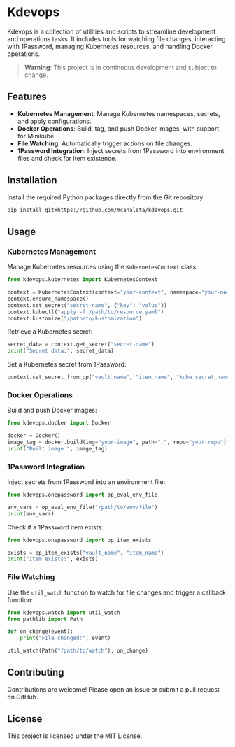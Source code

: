 # Kdevops

Kdevops is a collection of utilities and scripts to streamline development and operations tasks. It includes tools for watching file changes, interacting with 1Password, managing Kubernetes resources, and handling Docker operations.

> **Warning**: This project is in continuous development and subject to change.

## Features

- **Kubernetes Management**: Manage Kubernetes namespaces, secrets, and apply configurations.
- **Docker Operations**: Build, tag, and push Docker images, with support for Minikube.
- **File Watching**: Automatically trigger actions on file changes.
- **1Password Integration**: Inject secrets from 1Password into environment files and check for item existence.

## Installation

Install the required Python packages directly from the Git repository:

```sh
pip install git+https://github.com/mcanaleta/kdevops.git
```

## Usage

### Kubernetes Management

Manage Kubernetes resources using the `KubernetesContext` class:

```python
from kdevops.kubernetes import KubernetesContext

context = KubernetesContext(context="your-context", namespace="your-namespace")
context.ensure_namespace()
context.set_secret("secret-name", {"key": "value"})
context.kubectl("apply -f /path/to/resource.yaml")
context.kustomize("/path/to/kustomization")
```

Retrieve a Kubernetes secret:

```python
secret_data = context.get_secret("secret-name")
print("Secret data:", secret_data)
```

Set a Kubernetes secret from 1Password:

```python
context.set_secret_from_op("vault_name", "item_name", "kube_secret_name")
```

### Docker Operations

Build and push Docker images:

```python
from kdevops.docker import Docker

docker = Docker()
image_tag = docker.build(img="your-image", path=".", repo="your-repo")
print("Built image:", image_tag)
```

### 1Password Integration

Inject secrets from 1Password into an environment file:

```python
from kdevops.onepassword import op_eval_env_file

env_vars = op_eval_env_file("/path/to/env/file")
print(env_vars)
```

Check if a 1Password item exists:

```python
from kdevops.onepassword import op_item_exists

exists = op_item_exists("vault_name", "item_name")
print("Item exists:", exists)
```

### File Watching

Use the `util_watch` function to watch for file changes and trigger a callback function:

```python
from kdevops.watch import util_watch
from pathlib import Path

def on_change(event):
    print("File changed:", event)

util_watch(Path("/path/to/watch"), on_change)
```

## Contributing

Contributions are welcome! Please open an issue or submit a pull request on GitHub.

## License

This project is licensed under the MIT License.
